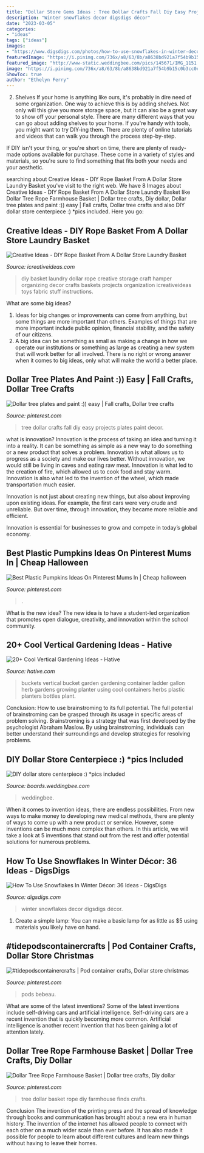 ```yaml
---
title: "Dollar Store Gems Ideas : Tree Dollar Crafts Fall Diy Easy Projects Plates Paint Decor"
description: "Winter snowflakes decor digsdigs décor"
date: "2023-03-05"
categories:
- "ideas"
tags: ["ideas"]
images:
- "https://www.digsdigs.com/photos/how-to-use-snowflakes-in-winter-decor-ideas-5.jpg"
featuredImage: "https://i.pinimg.com/736x/a8/63/8b/a8638bd921a7f54b9b15c0b3cc0ea953.jpg"
featured_image: "http://www-static.weddingbee.com/pics/145671/IMG_1151.JPG"
image: "https://i.pinimg.com/736x/a8/63/8b/a8638bd921a7f54b9b15c0b3cc0ea953.jpg"
ShowToc: true
author: "Ethelyn Ferry"
---
```



2. Shelves
If your home is anything like ours, it's probably in dire need of some organization. One way to achieve this is by adding shelves. Not only will this give you more storage space, but it can also be a great way to show off your personal style.
There are many different ways that you can go about adding shelves to your home. If you're handy with tools, you might want to try DIY-ing them. There are plenty of online tutorials and videos that can walk you through the process step-by-step.

If DIY isn't your thing, or you're short on time, there are plenty of ready-made options available for purchase. These come in a variety of styles and materials, so you're sure to find something that fits both your needs and your aesthetic.

	

		
searching about Creative Ideas - DIY Rope Basket From A Dollar Store Laundry Basket you've visit to the right web. We have 8 Images about Creative Ideas - DIY Rope Basket From A Dollar Store Laundry Basket like Dollar Tree Rope Farmhouse Basket | Dollar tree crafts, Diy dollar, Dollar tree plates and paint :)) easy | Fall crafts, Dollar tree crafts and also DIY dollar store centerpiece :) *pics included. Here you go:
		
    
## Creative Ideas - DIY Rope Basket From A Dollar Store Laundry Basket

<img loading=lazy src="http://www.icreativeideas.com/wp-content/uploads/2016/07/Creative-Ideas-DIY-Rope-Basket-From-A-Dollar-Store-Laundry-Basket.jpg" onerror="this.onerror=null;this.src='https://tse1.mm.bing.net/th?id=OIP.Pra_PEU7vFAXWVkBJj4FQQHaJ6&amp;pid=15.1';" alt="Creative Ideas - DIY Rope Basket From A Dollar Store Laundry Basket">

_Source: icreativeideas.com_

>diy basket laundry dollar rope creative storage craft hamper organizing decor crafts baskets projects organization icreativeideas toys fabric stuff instructions. 

	

What are some big ideas?
1. Ideas for big changes or improvements can come from anything, but some things are more important than others. Examples of things that are more important include public opinion, financial stability, and the safety of our citizens.
2. A big idea can be something as small as making a change in how we operate our institutions or something as large as creating a new system that will work better for all involved. There is no right or wrong answer when it comes to big ideas, only what will make the world a better place.

    
## Dollar Tree Plates And Paint :)) Easy | Fall Crafts, Dollar Tree Crafts

<img loading=lazy src="https://i.pinimg.com/736x/9c/70/8a/9c708a069a1df715c874f5967c1562d9--fall-diy-tree-crafts.jpg" onerror="this.onerror=null;this.src='https://tse1.mm.bing.net/th?id=OIP.eNdyeNvKeM1vLVk6ccDPrQHaJ3&amp;pid=15.1';" alt="Dollar tree plates and paint :)) easy | Fall crafts, Dollar tree crafts">

_Source: pinterest.com_

>tree dollar crafts fall diy easy projects plates paint decor. 

	

what is innovation?
Innovation is the process of taking an idea and turning it into a reality. It can be something as simple as a new way to do something or a new product that solves a problem. Innovation is what allows us to progress as a society and make our lives better.
Without innovation, we would still be living in caves and eating raw meat. Innovation is what led to the creation of fire, which allowed us to cook food and stay warm. Innovation is also what led to the invention of the wheel, which made transportation much easier.

Innovation is not just about creating new things, but also about improving upon existing ideas. For example, the first cars were very crude and unreliable. But over time, through innovation, they became more reliable and efficient.

Innovation is essential for businesses to grow and compete in today’s global economy.

    
## Best Plastic Pumpkins Ideas On Pinterest Mums In | Cheap Halloween

<img loading=lazy src="https://i.pinimg.com/736x/b2/b2/27/b2b227a1a079f07a1a8f09e41a2c1992.jpg" onerror="this.onerror=null;this.src='https://tse4.mm.bing.net/th?id=OIP.6x_HOhBmIAtIebTdJKaGMwHaPI&amp;pid=15.1';" alt="Best Plastic Pumpkins Ideas On Pinterest Mums In | Cheap halloween">

_Source: pinterest.com_

>. 

	

What is the new idea?
The new idea is to have a student-led organization that promotes open dialogue, creativity, and innovation within the school community.

    
## 20+ Cool Vertical Gardening Ideas - Hative

<img loading=lazy src="https://hative.com/wp-content/uploads/2014/11/vertical-gardening-ideas/24-buckets-ladder-make-vertical-garden.jpg" onerror="this.onerror=null;this.src='https://tse3.mm.bing.net/th?id=OIP.rkU2nKBqdz6sYtmgkQaRqgHaKb&amp;pid=15.1';" alt="20+ Cool Vertical Gardening Ideas - Hative">

_Source: hative.com_

>buckets vertical bucket garden gardening container ladder gallon herb gardens growing planter using cool containers herbs plastic planters bottles plant. 

	

Conclusion: How to use brainstroming to its full potential.
The full potential of brainstroming can be grasped through its usage in specific areas of problem solving. Brainstroming is a strategy that was first developed by the psychologist Abraham Maslow. By using brainstroming, individuals can better understand their surroundings and develop strategies for resolving problems.

    
## DIY Dollar Store Centerpiece :) *pics Included

<img loading=lazy src="http://www-static.weddingbee.com/pics/145671/IMG_1151.JPG" onerror="this.onerror=null;this.src='https://tse3.mm.bing.net/th?id=OIP.Tt8TV7YeLrobYbFCi3EDpAHaJ6&amp;pid=15.1';" alt="DIY dollar store centerpiece :) *pics included">

_Source: boards.weddingbee.com_

>weddingbee. 

	

When it comes to invention ideas, there are endless possibilities. From new ways to make money to developing new medical methods, there are plenty of ways to come up with a new product or service. However, some inventions can be much more complex than others. In this article, we will take a look at 5 inventions that stand out from the rest and offer potential solutions for numerous problems.

    
## How To Use Snowflakes In Winter Décor: 36 Ideas - DigsDigs

<img loading=lazy src="https://www.digsdigs.com/photos/how-to-use-snowflakes-in-winter-decor-ideas-5.jpg" onerror="this.onerror=null;this.src='https://tse1.mm.bing.net/th?id=OIP.uqKuvwLK1Jz4gj45v0_LpAAAAA&amp;pid=15.1';" alt="How To Use Snowflakes In Winter Décor: 36 Ideas - DigsDigs">

_Source: digsdigs.com_

>winter snowflakes decor digsdigs décor. 

	

1. Create a simple lamp: You can make a basic lamp for as little as $5 using materials you likely have on hand.

    
## #tidepodscontainercrafts | Pod Container Crafts, Dollar Store Christmas

<img loading=lazy src="https://i.pinimg.com/736x/8e/49/7b/8e497b9ab3721310f6ef1950fd5658fa.jpg" onerror="this.onerror=null;this.src='https://tse2.mm.bing.net/th?id=OIP.iMnc9etoFo5rduMxMA2GIQHaNK&amp;pid=15.1';" alt="#tidepodscontainercrafts | Pod container crafts, Dollar store christmas">

_Source: pinterest.com_

>pods bebeau. 

	

What are some of the latest inventions?
Some of the latest inventions include self-driving cars and artificial intelligence. Self-driving cars are a recent invention that is quickly becoming more common. Artificial intelligence is another recent invention that has been gaining a lot of attention lately.

    
## Dollar Tree Rope Farmhouse Basket | Dollar Tree Crafts, Diy Dollar

<img loading=lazy src="https://i.pinimg.com/736x/a8/63/8b/a8638bd921a7f54b9b15c0b3cc0ea953.jpg" onerror="this.onerror=null;this.src='https://tse2.mm.bing.net/th?id=OIP.T1zmZRZ16f218UiR11J-BwHaJ4&amp;pid=15.1';" alt="Dollar Tree Rope Farmhouse Basket | Dollar tree crafts, Diy dollar">

_Source: pinterest.com_

>tree dollar basket rope diy farmhouse finds crafts. 

	

Conclusion
The invention of the printing press and the spread of knowledge through books and communication has brought about a new era in human history. The invention of the internet has allowed people to connect with each other on a much wider scale than ever before. It has also made it possible for people to learn about different cultures and learn new things without having to leave their homes.

